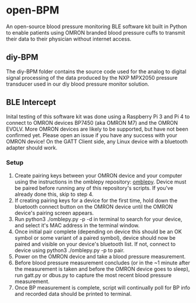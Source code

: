 # open-BPM

An open-source blood pressure monitoring BLE software kit built in Python to enable patients using OMRON branded blood pressure cuffs to transmit their data to their physician without internet access.

## diy-BPM 

The diy-BPM folder contains the source code used for the analog to digital signal processing of the data produced by the NXP MPX2050 pressure transducer used in our diy blood pressure monitor solution.

## BLE Intercept 

Inital testing of this software kit was done using a Raspberry Pi 3 and Pi 4 to connect to OMRON devices BP7450 (aka OMRON M7) and the OMRON EVOLV. More OMRON devices are likely to be supported, but have not been confirmed yet. Please open an issue if you have any success with your OMRON device! On the GATT Client side, any Linux device with a bluetooth adapter should work. 

### Setup 
1. Create pairing keys between your OMRON device and your computer using the instructions in the omblepy repository: [omblepy](https://github.com/userx14/omblepy?tab=readme-ov-file#omblepy). Device must be paired before running any of this repository's scripts. If you've already done this, skip to step 4. 
2. If creating pairing keys for a device for the first time, hold down the bluetooth connect button on the OMRON device until the OMRON device's pairing screen appears.
3. Run python3 ./omblepy.py -p -d <insert HEM-XXXT device number here> in terminal to search for your device, and select it's MAC address in the terminal window.
4. Once initial pair complete (depending on device this should be an OK symbol or some variant of a paired symbol), device should now be paired and visible on your device's bluetooth list. If not, connect to device using python3 ./omblepy.py -p <insert HEM-XXXT device number here> to pair.
6. Power on the OMRON device and take a blood pressure measurement.
7. Before blood pressure measurement concludes (or in the ~1 minute after the measurement is taken and before the OMRON device goes to sleep), run gatt.py or dbus.py to capture the most recent blood pressure measurement. 
8. Once BP measurement is complete, script will continually poll for BP info and recorded data should be printed to terminal.

